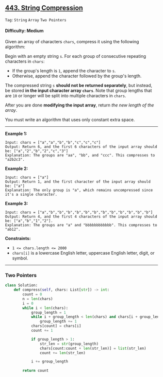 ## [443. String Compression](https://leetcode.com/problems/string-compression/)

```Tag```: ```String``` ```Array``` ```Two Pointers```

#### Difficulty: Medium

Given an array of characters ```chars```, compress it using the following algorithm:

Begin with an empty string ```s```. For each group of consecutive repeating characters in ```chars```:

- If the group's length is ```1```, append the character to ```s```.
- Otherwise, append the character followed by the group's length.

The compressed string ```s``` __should not be returned separately__, but instead, be stored __in the input character array ```chars```__. Note that group lengths that are ```10``` or longer will be split into multiple characters in ```chars```.

After you are done __modifying the input array__, return _the new length of the array_.

You must write an algorithm that uses only constant extra space.

---

__Example 1:__
```
Input: chars = ["a","a","b","b","c","c","c"]
Output: Return 6, and the first 6 characters of the input array should be: ["a","2","b","2","c","3"]
Explanation: The groups are "aa", "bb", and "ccc". This compresses to "a2b2c3".
```

__Example 2:__
```
Input: chars = ["a"]
Output: Return 1, and the first character of the input array should be: ["a"]
Explanation: The only group is "a", which remains uncompressed since it's a single character.
```

__Example 3:__
```
Input: chars = ["a","b","b","b","b","b","b","b","b","b","b","b","b"]
Output: Return 4, and the first 4 characters of the input array should be: ["a","b","1","2"].
Explanation: The groups are "a" and "bbbbbbbbbbbb". This compresses to "ab12".
```

__Constraints:__

- ```1 <= chars.length <= 2000```
- ```chars[i]``` is a lowercase English letter, uppercase English letter, digit, or symbol.

---

### Two Pointers

```Python
class Solution:
    def compress(self, chars: List[str]) -> int:
        count = 0
        n = len(chars)
        i = 0
        while i < len(chars):
            group_length = 1
            while i + group_length < len(chars) and chars[i + group_length] == chars[i]:
                group_length += 1
            chars[count] = chars[i]
            count += 1

            if group_length > 1:
                str_len = str(group_length)
                chars[count:count + len(str_len)] = list(str_len)
                count += len(str_len)

            i += group_length
            
        return count
```
